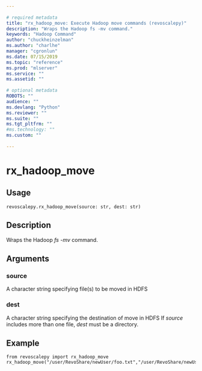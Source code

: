```yaml
--- 
 
# required metadata 
title: "rx_hadoop_move: Execute Hadoop move commands (revoscalepy)" 
description: "Wraps the Hadoop fs -mv command." 
keywords: "Hadoop Command" 
author: "chuckheinzelman"
ms.author: "charlhe" 
manager: "cgronlun" 
ms.date: 07/15/2019
ms.topic: "reference" 
ms.prod: "mlserver" 
ms.service: "" 
ms.assetid: "" 
 
# optional metadata 
ROBOTS: "" 
audience: "" 
ms.devlang: "Python" 
ms.reviewer: "" 
ms.suite: "" 
ms.tgt_pltfrm: "" 
#ms.technology: "" 
ms.custom: "" 
 
---
```


# rx_hadoop_move


 


## Usage



```
revoscalepy.rx_hadoop_move(source: str, dest: str)
```





## Description

Wraps the Hadoop *fs -mv* command.


## Arguments


### source

A character string specifying file(s) to be moved in HDFS


### dest

A character string specifying the destination of move in HDFS
If *source* includes more than one file, *dest* must be a directory.


## Example



```
from revoscalepy import rx_hadoop_move
rx_hadoop_move("/user/RevoShare/newUser/foo.txt","/user/RevoShare/newUser/bar.txt")
```

